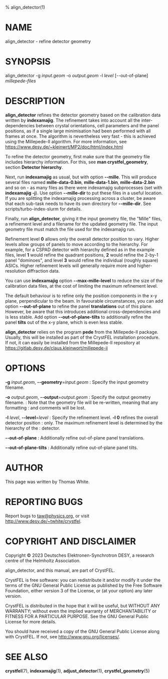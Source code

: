 % align_detector(1)

NAME
====

align_detector - refine detector geometry


SYNOPSIS
========

align_detector -g _input.geom_ -o _output.geom_ -l _level_ [--out-of-plane] _millepede-files_


DESCRIPTION
===========

**align_detector** refines the detector geometry based on the calibration data
written by **indexamajig**.  The refinement takes into account all the
inter-dependencies between crystal orientations, cell parameters and the panel
positions, as if a single large minimisation had been performed with all frames
at once.  The algorithm is nevertheless very fast - this is achieved using the
Millepede-II algorithm.  For more information, see
https://www.desy.de/~kleinwrt/MP2/doc/html/index.html

To refine the detector geometry, first make sure that the geometry file
includes hierarchy information.  For this, see **man crystfel_geometry**,
section **Detector hierarchy**.

Next, run **indexamajig** as usual, but with option **--mille**.  This will
produce several files named **mille-data-0.bin**, **mille-data-1.bin**,
**mille-data-2.bin** and so on - as many files as there were indexamajig
subprocesses (set with **indexamajig -j**).  Use option **--mille-dir** to
put these files in a useful location.  If you are splitting the indexamajig
processing across a cluster, be aware that each sub-task needs to have its
own directory for **--mille-dir**.  See scripts/turbo-index-slurm for details.

Finally, run **align_detector**, giving it the input geometry file, the "Mille"
files, a refinement level and a filename for the updated geometry file.  The
input geometry file must match the file used for the indexamajig run.

Refinement level **0** allows only the overall detector position to vary.
Higher levels allow groups of panels to move according to the hierarchy.  For
example, for a CSPAD detector with hierarchy defined as in the example files,
level **1** would refine the quadrant positions, **2** would refine the 2-by-1
panel "dominoes", and level **3** would refine the individual (roughly square)
ASICs.  Higher refinement levels will generally require more and
higher-resolution diffraction data.

You can use **indexamajig** option **--max-mille-level** to reduce the size of
the calibration data files, at the cost of limiting the maximum refinement
level.

The default behaviour is to refine only the position components in the x-y
plane, perpendicular to the beam.  In favourable circumstances, you can add
option **--out-of-plane** to refine the panel **translations** out of this
plane. However, be aware that this introduces additional cross-dependencies
and is less stable.  Add option **--out-of-plane-tilts** to additionally
refine the panel **tilts** out of the x-y plane, which is even less stable.

**align_detector** relies on the program **pede** from the Millepede-II
package.  Usually, this will be installed as part of the CrystFEL installation
procedure.  If not, it can easily be installed from the Millepede-II repository
at https://gitlab.desy.de/claus.kleinwort/millepede-ii


OPTIONS
=======

**-g** _input.geom_, **--geometry**=_input.geom_
: Specify the input geometry filename.

**-o** _output.geom_, **--output**=_output.geom_
: Specify the output geometry filename.
: Note that the geometry file will be re-written, meaning that any formatting
: and comments will be lost.

**-l** _level_, **--level**=_level_
: Specify the refinement level.  **-l 0** refines the overall detector position
: only.  The maximum refinement level is determined by the hierarchy of the
: detector.

**--out-of-plane**
: Additionally refine out-of-plane panel translations.

**--out-of-plane-tilts**
: Additionally refine out-of-plane panel tilts.


AUTHOR
======

This page was written by Thomas White.


REPORTING BUGS
==============

Report bugs to <taw@physics.org>, or visit <http://www.desy.de/~twhite/crystfel>.


COPYRIGHT AND DISCLAIMER
========================

Copyright © 2023 Deutsches Elektronen-Synchrotron DESY, a research centre of
the Helmholtz Association.

align_detector, and this manual, are part of CrystFEL.

CrystFEL is free software: you can redistribute it and/or modify it under the
terms of the GNU General Public License as published by the Free Software
Foundation, either version 3 of the License, or (at your option) any later
version.

CrystFEL is distributed in the hope that it will be useful, but WITHOUT ANY
WARRANTY; without even the implied warranty of MERCHANTABILITY or FITNESS FOR A
PARTICULAR PURPOSE.  See the GNU General Public License for more details.

You should have received a copy of the GNU General Public License along with
CrystFEL.  If not, see <http://www.gnu.org/licenses/>.


SEE ALSO
========

**crystfel**(7), **indexamajig**(1), **adjust_detector**(1),
**crystfel_geometry**(5)
